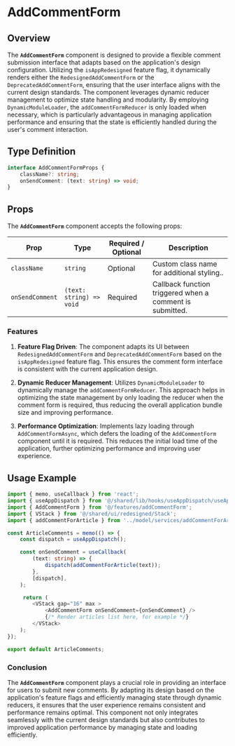 # AddCommentForm

## Overview
The **`AddCommentForm`** component is designed to provide a flexible comment submission interface that adapts based on the application's design configuration. Utilizing the `isAppRedesigned` feature flag, it dynamically renders either the `RedesignedAddCommentForm` or the `DeprecatedAddCommentForm`, ensuring that the user interface aligns with the current design standards. The component leverages dynamic reducer management to optimize state handling and modularity. By employing `DynamicModuleLoader`, the `addCommentFormReducer` is only loaded when necessary, which is particularly advantageous in managing application performance and ensuring that the state is efficiently handled during the user's comment interaction.

## Type Definition
```typescript
interface AddCommentFormProps {
    className?: string;
    onSendComment: (text: string) => void;
}
```

## Props
The **`AddCommentForm`** component accepts the following props:

| Prop       | Type                               | Required / Optional | Description                                                              |
|------------|------------------------------------|----------------------|--------------------------------------------------------------------------|
| `className` | `string`                           | Optional             | Custom class name for additional styling..             |
| `onSendComment` | `(text: string) => void`                 | Required             | Callback function triggered when a comment is submitted. |

### Features

1. **Feature Flag Driven**: The component adapts its UI between `RedesignedAddCommentForm` and `DeprecatedAddCommentForm` based on the `isAppRedesigned` feature flag. This ensures the comment form interface is consistent with the current application design.

2. **Dynamic Reducer Management**: Utilizes `DynamicModuleLoader` to dynamically manage the `addCommentFormReducer`. This approach helps in optimizing the state management by only loading the reducer when the comment form is required, thus reducing the overall application bundle size and improving performance.

3. **Performance Optimization**: Implements lazy loading through `AddCommentFormAsync`, which defers the loading of the `AddCommentForm` component until it is required. This reduces the initial load time of the application, further optimizing performance and improving user experience.

## Usage Example 
```typescript jsx
import { memo, useCallback } from 'react';
import { useAppDispatch } from '@/shared/lib/hooks/useAppDispatch/useAppDispatch';
import { AddCommentForm } from '@/features/addCommentForm';
import { VStack } from '@/shared/ui/redesigned/Stack';
import { addCommentForArticle } from '../model/services/addCommentForArticle/addCommentForArticle';

const ArticleComments = memo(() => {
    const dispatch = useAppDispatch();

    const onSendComment = useCallback(
        (text: string) => {
            dispatch(addCommentForArticle(text));
        },
        [dispatch],
    );

     return (
        <VStack gap="16" max >
            <AddCommentForm onSendComment={onSendComment} />
            {/* Render articles list here, for example */}
        </VStack>
    );
});

export default ArticleComments;
```


### Conclusion

The **`AddCommentForm`** component plays a crucial role in providing an interface for users to submit new comments. By adapting its design based on the application's feature flags and efficiently managing state through dynamic reducers, it ensures that the user experience remains consistent and performance remains optimal. This component not only integrates seamlessly with the current design standards but also contributes to improved application performance by managing state and loading efficiently.
